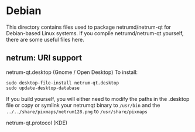 
Debian
====================
This directory contains files used to package netrumd/netrum-qt
for Debian-based Linux systems. If you compile netrumd/netrum-qt yourself, there are some useful files here.

## netrum: URI support ##


netrum-qt.desktop  (Gnome / Open Desktop)
To install:

	sudo desktop-file-install netrum-qt.desktop
	sudo update-desktop-database

If you build yourself, you will either need to modify the paths in
the .desktop file or copy or symlink your netrumqt binary to `/usr/bin`
and the `../../share/pixmaps/netrum128.png` to `/usr/share/pixmaps`

netrum-qt.protocol (KDE)

